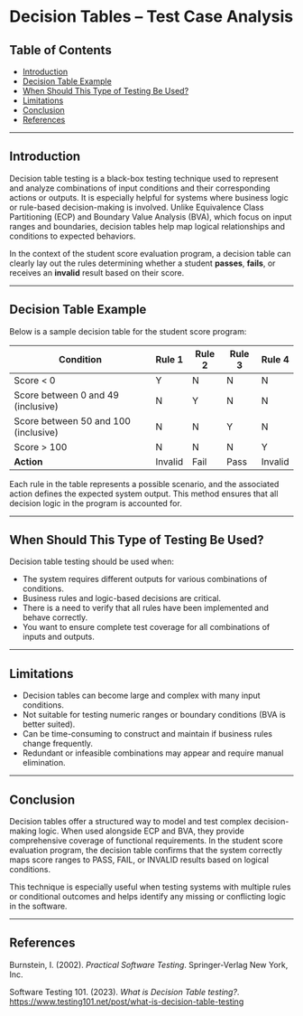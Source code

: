 # Decision Tables – Test Case Analysis

## Table of Contents
- [Introduction](#introduction)
- [Decision Table Example](#decision-table-example)
- [When Should This Type of Testing Be Used?](#when-should-this-type-of-testing-be-used)
- [Limitations](#limitations)
- [Conclusion](#conclusion)
- [References](#references)

---

## Introduction

Decision table testing is a black-box testing technique used to represent and analyze combinations of input conditions and their corresponding actions or outputs. It is especially helpful for systems where business logic or rule-based decision-making is involved. Unlike Equivalence Class Partitioning (ECP) and Boundary Value Analysis (BVA), which focus on input ranges and boundaries, decision tables help map logical relationships and conditions to expected behaviors.

In the context of the student score evaluation program, a decision table can clearly lay out the rules determining whether a student **passes**, **fails**, or receives an **invalid** result based on their score.

---

## Decision Table Example

Below is a sample decision table for the student score program:

| Condition                            | Rule 1 | Rule 2 | Rule 3 | Rule 4 |
|-------------------------------------|--------|--------|--------|--------|
| Score < 0                           |   Y    |   N    |   N    |   N    |
| Score between 0 and 49 (inclusive)  |   N    |   Y    |   N    |   N    |
| Score between 50 and 100 (inclusive)|   N    |   N    |   Y    |   N    |
| Score > 100                         |   N    |   N    |   N    |   Y    |
| **Action**                          | Invalid | Fail   | Pass   | Invalid |

Each rule in the table represents a possible scenario, and the associated action defines the expected system output. This method ensures that all decision logic in the program is accounted for.

---

## When Should This Type of Testing Be Used?

Decision table testing should be used when:
- The system requires different outputs for various combinations of conditions.
- Business rules and logic-based decisions are critical.
- There is a need to verify that all rules have been implemented and behave correctly.
- You want to ensure complete test coverage for all combinations of inputs and outputs.

---

## Limitations

- Decision tables can become large and complex with many input conditions.
- Not suitable for testing numeric ranges or boundary conditions (BVA is better suited).
- Can be time-consuming to construct and maintain if business rules change frequently.
- Redundant or infeasible combinations may appear and require manual elimination.

---

## Conclusion

Decision tables offer a structured way to model and test complex decision-making logic. When used alongside ECP and BVA, they provide comprehensive coverage of functional requirements. In the student score evaluation program, the decision table confirms that the system correctly maps score ranges to PASS, FAIL, or INVALID results based on logical conditions.

This technique is especially useful when testing systems with multiple rules or conditional outcomes and helps identify any missing or conflicting logic in the software.

---

## References

Burnstein, I. (2002). *Practical Software Testing*. Springer-Verlag New York, Inc.

Software Testing 101. (2023). *What is Decision Table testing?*. https://www.testing101.net/post/what-is-decision-table-testing

